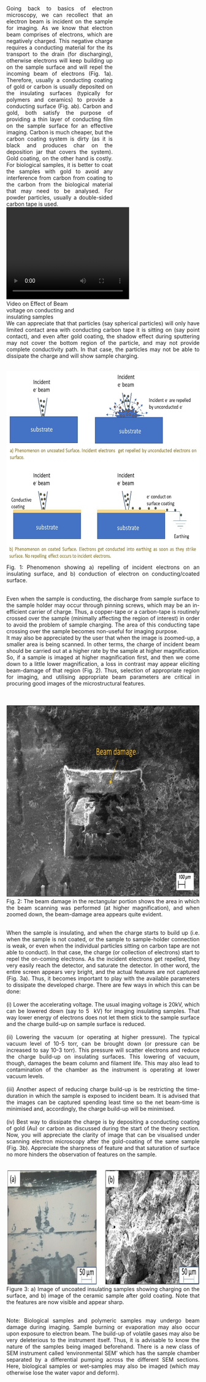 <div><div style="float:left;width:55%;text-align: justify;text-justify: inter-word; margin-right:40px;">Going back to basics of electron microscopy, we can recollect that an electron beam is incident on the sample for imaging. As we know that electron beam comprises of electrons, which are negatively charged. This negative charge requires a conducting material for the its transport to the drain (for discharging), otherwise electrons will keep building up on the sample surface and will repel the incoming beam of electrons (Fig. 1a). Therefore, usually a conducting coating of gold or carbon is usually deposited on the insulating surfaces (typically for polymers and ceramics) to provide a conducting surface (Fig. ab). Carbon and gold, both satisfy the purpose of providing a thin layer of conducting film on the sample surface for an effective imaging. Carbon is much cheaper, but the carbon coating system is dirty (as it is black and produces char on the deposition jar that covers the system). Gold coating, on the other hand is costly. For biological samples, it is better to coat the samples with gold to avoid any interference from carbon from coating to the carbon from the biological material that may need to be analysed. For powder particles, usually a double-sided carbon tape is used.</div>
<!-- <div style="float:left;width:40%;border: solid 1 px black;"><video width="320" height="240" controls>
  <source src="images/exp3-conducting_insulating.mp4" type="video/mp4">
  Your browser does not support the video tag.
</video><br>
Video on Effect of Beam voltage on conducting and insulating samples<br></div> -->
<div style="float:left;width:40%;border: solid 1 px black;">
<video width="320" height="240" controls>
  <source src="images/exp3-conducting_insulating.mp4" type="video/mp4">
  Your browser does not support the video tag.
</video><br>Video on Effect of Beam voltage on conducting and insulating samples</div>

</div>
<div style="content: '.';clear: both;display: block;height: 0;visibility: hidden;"></div>
<div style ="text-align: justify;text-justify: inter-word;"> We can appreciate that that particles (say spherical particles) will only have limited contact area with conducting carbon tape it is sitting on (say point contact), and even after gold coating, the shadow effect during sputtering may not cover the bottom region of the particle, and may not provide complete conductivity path. In that case, the particles may not be able to dissipate the charge and will show sample charging.
<br><br>

<img src="images/f1.jpg" height="500px" width="700px"><br>
Fig. 1: Phenomenon showing a) repelling of incident electrons on an insulating surface, and  b) conduction of electron on conducting/coated surface.<br><br>

Even when the sample is conducting, the discharge from sample surface to the sample holder may occur through pinning screws, which may be an in-efficient carrier of charge. Thus, a copper-tape or a carbon-tape is routinely crossed over the sample (minimally affecting the region of interest) in order to avoid the problem of sample charging. The area of this conducting tape crossing over the sample becomes non-useful for imaging purpose.<br> 
It may also be appreciated by the user that when the image is zoomed-up, a smaller area is being scanned. In other terms, the charge of incident beam should be carried out at a higher rate by the sample at higher magnification. So, if a sample is imaged at higher magnification first, and then we come down to a little lower magnification, a loss in contrast may appear eliciting beam-damage of that region (Fig. 2). Thus, selection of appropriate region for imaging, and utilising appropriate beam parameters are critical in procuring good images of the microstructural features.

<br><br>
 <img src="images/f2.jpg" height="500px" width="700px">
 <br>
 Fig. 2: The beam damage in the rectangular portion shows the area in which the beam scanning was performed (at higher magnification), and when zoomed down, the beam-damage area appears quite evident.
 <br>
 <br>

 When the sample is insulating, and when the charge starts to build up (i.e. when the sample is not coated, or the sample to sample-holder connection is weak, or even when the individual particles sitting on carbon tape are not able to conduct). In that case, the charge (or collection of electrons) start to repel the on-coming electrons. As the incident electrons get repelled, they very easily reach the detector, and saturate the detector. In other word, the entire screen appears very bright, and the actual features are not captured (Fig. 3a). Thus, it becomes important to play with the available parameters to dissipate the developed charge. There are few ways in which this can be done: 
<br><br>
    (i)	 Lower the accelerating voltage. The usual imaging voltage is 20kV, which can be lowered down (say to 5 &nbsp;kV)  for  imaging insulating samples. That way lower energy of electrons does not let them stick to the sample surface and the charge build-up on sample surface is reduced. <br><br>
    (ii)  Lowering the vacuum (or operating at higher pressure). The typical vacuum level of 10-5 torr, can be brought down (or pressure can be increased to say 10-3 torr). This pressure will scatter electrons and reduce the charge build-up on insulating surfaces. This lowering of vacuum, though, damages the beam column and filament life. This may also lead to contamination of the chamber as the instrument is operating at lower vacuum levels. <br><br>
    (iii)	 Another aspect of reducing charge build-up is be restricting the time-duration in which the sample is exposed to incident beam. It is advised that the images can be captured spending least time so the net beam-time is minimised and, accordingly, the charge build-up will be minimised.<br><br>
    (iv)	 Best way to dissipate the charge is by depositing a conducting coating of gold (Au) or carbon as discussed during the start of the theory section. Now, you will appreciate the clarity of image that can be visualised under scanning electron microscopy after the gold-coating of the same sample (Fig. 3b). Appreciate the sharpness of feature and that saturation of surface no more hinders the observation of features on the sample.<br><br>

<img src="images/f3.jpg" height="300px" width="700px"> <br>
Figure 3: a) Image of uncoated insulating samples showing charging on the surface, and b) image of the ceramic sample after gold coating. Note that the features are now visible and appear sharp. 
<br>
<br>

Note:
Biological samples and polymeric samples may undergo beam damage during imaging. Sample burning or evaporation may also occur upon exposure to electron beam. The build-up of volatile gases may also be very deleterious to the instrument itself. Thus, it is advisable to know the nature of the samples being imaged beforehand. There is a new class of SEM instrument called ‘environmental SEM’ which has the sample chamber separated by a differential pumping across the different SEM sections. Here, biological samples or wet-samples may also be imaged (which may otherwise lose the water vapor and deform).<br></div>



 
 
 
 
 
 
 